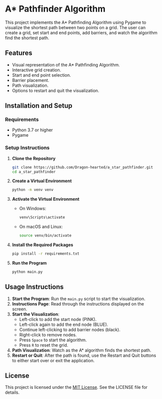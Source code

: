 # A* Pathfinder Algorithm

This project implements the A* Pathfinding Algorithm using Pygame to visualize the shortest path between two points on a grid. The user can create a grid, set start and end points, add barriers, and watch the algorithm find the shortest path.

## Features

- Visual representation of the A* Pathfinding Algorithm.
- Interactive grid creation.
- Start and end point selection.
- Barrier placement.
- Path visualization.
- Options to restart and quit the visualization.

## Installation and Setup

### Requirements

- Python 3.7 or higher
- Pygame

### Setup Instructions

1. **Clone the Repository**
    ```bash
    git clone https://github.com/Dragon-hearted/a_star_pathfinder.git
    cd a_star_pathfinder
    ```

2. **Create a Virtual Environment**
    ```bash
    python -m venv venv
    ```

3. **Activate the Virtual Environment**

    - On Windows:
        ```bash
        venv\Scripts\activate
        ```
    - On macOS and Linux:
        ```bash
        source venv/bin/activate
        ```

4. **Install the Required Packages**
    ```bash
    pip install -r requirements.txt
    ```

5. **Run the Program**
    ```bash
    python main.py
    ```

## Usage Instructions

1. **Start the Program**: Run the `main.py` script to start the visualization.
2. **Instructions Page**: Read through the instructions displayed on the screen.
3. **Start the Visualization**:
    - Left-click to add the start node (PINK).
    - Left-click again to add the end node (BLUE).
    - Continue left-clicking to add barrier nodes (black).
    - Right-click to remove nodes.
    - Press `Space` to start the algorithm.
    - Press `R` to reset the grid.
4. **Path Visualization**: Watch as the A* algorithm finds the shortest path.
5. **Restart or Quit**: After the path is found, use the Restart and Quit buttons to either start over or exit the application.

## License

This project is licensed under the [MIT License](LICENSE). See the LICENSE file for details.
